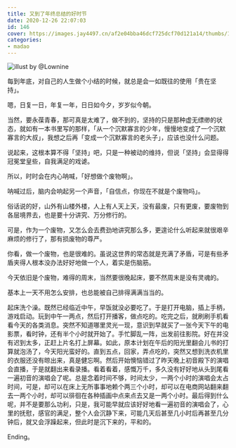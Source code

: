 ```yaml
---
title: 又到了年终总结的好时节
date: 2020-12-26 22:07:03
id: 146
cover: https://images.jay4497.cn/af2e04bba46dcf725dcf70d121a14/thumbs/16089914705fe742ee197e81723.jpg
categories:
- madao
---
```


![illust by @Lownine](https://images.jay4497.cn/af2e04bba46dcf725dcf70d121a14/original/16089914705fe742ee197e81723.jpg)

每到年底，对自己的人生做个小结的时候，就总是会一如既往的使用「贵在坚持」。

嗯，日复一日，年复一年，日日如今夕，岁岁似今朝。

当然，要永葆青春，那可真是太难了，做不到的，坚持的只是那种虚无缥缈的状态，就如有一本书里写的那样，「从一个沉默寡言的少年，慢慢地变成了一个沉默寡言的大叔」，我想之后再「变成一个沉默寡言的老头子」，应该也没什么问题。

说起来，这根本算不得「坚持」吧，只是一种被动的维持，但说「坚持」会显得得冠冕堂皇些，自我满足的戏谑。

所以，时时会在内心呐喊，「好想做个废物啊」。

呐喊过后，脑内会响起另一个声音，「自信点，你现在不就是个废物吗」。

俗话说的好，山外有山楼外楼，人上有人天上天，没有最废，只有更废，要废物到各层境界去，也是要十分讲究、万分修行的。

可是，作为一个废物，又怎么会去费劲地讲究那么多，更遑论什么听起来就很艰辛麻烦的修行了，那有损废物的尊严。

你看，做一个废物，也是很难的。虽说这世界的常态就是充满了矛盾，可是有些矛盾夹得人根本没办法好好地做一个人，着实是伤脑筋。

今天依旧是个废物，难得的周末，当然要很晚起床，要不然周末是没有灵魂的。

基本上一天不用怎么安排，也总能被自己排得满满当当的。

起床洗个澡。既然已经临近中午，早饭就没必要吃了。于是打开电脑，插上手柄，游戏启动。玩到中午一两点，然后打开播客，做点吃的。吃完之后，就刷刷手机看看今天的各类消息。突然不知道哪里灵光一现，意识到早就买了一张今天下午的电影票，看时钟，还有半个小时就开始了。手忙脚乱一阵，出发前往影院。好在并没有迟到太多，正赶上片名打上屏幕。如此，原本计划在午后的阳光里翻会儿书的打算就泡汤了，今天阳光蛮好的。直到五点，回家，弄点吃的，突然又想到洗衣机里的衣服还没有晾出来，真是健忘啊。然后开始懊恼错过了昨天晚上初音殿下的演唱会直播，于是就翻出来看录播。看着看着，感慨万千，多久没有好好地从头到尾看一遍初音的演唱会了呢。总是念着时间不够，时间太少，一两个小时的演唱会太占时间，可是，却可以在床上无所事事地赖个两三个小时，却可以在电商网站翻来翻去一两个小时，却可以徘徊在各种插画中点来点去又是一两个小时。最后得到什么呢，并不是要那么功利，只是，我可能早就应该好好地看一遍初音的演唱会了，心里的抚慰，感官的满足，整个人会沉静下来，可能几天后甚至几小时后再甚至几分钟后，就又会浮躁起来，但此时是沉下来的，平和的。

Ending。
